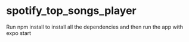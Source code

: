 # spotify_top_songs_player

Run npm install to install all the dependencies and then run the app with expo start
